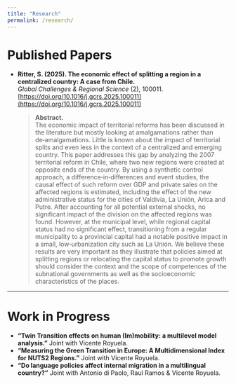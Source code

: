```yaml
---
title: "Research"
permalink: /research/
---
```


# Published Papers

- **Ritter, S. (2025). The economic effect of splitting a region in a centralized country: A case from Chile.**  
  *Global Challenges & Regional Science* (2), 100011. [https://doi.org/10.1016/j.gcrs.2025.100011](https://doi.org/10.1016/j.gcrs.2025.100011)

  > **Abstract.**  
  > The economic impact of territorial reforms has been discussed in the literature but mostly looking at amalgamations rather than de‑amalgamations. Little is known about the impact of territorial splits and even less in the context of a centralized and emerging country. This paper addresses this gap by analyzing the 2007 territorial reform in Chile, where two new regions were created at opposite ends of the country. By using a synthetic control approach, a difference‑in‑differences and event studies, the causal effect of such reform over GDP and private sales on the affected regions is estimated, including the effect of the new administrative status for the cities of Valdivia, La Unión, Arica and Putre. After accounting for all potential external shocks, no significant impact of the division on the affected regions was found. However, at the municipal level, while regional capital status had no significant effect, transitioning from a regular municipality to a provincial capital had a notable positive impact in a small, low‑urbanization city such as La Unión. We believe these results are very important as they illustrate that policies aimed at splitting regions or relocating the capital status to promote growth should consider the context and the scope of competences of the subnational governments as well as the socioeconomic characteristics of the places.

---

# Work in Progress

- **“Twin Transition effects on human (Im)mobility: a multilevel model analysis.”** Joint with Vicente Royuela.
- **“Measuring the Green Transition in Europe: A Multidimensional Index for NUTS2 Regions.”**  Joint with Vicente Royuela.
- **“Do language policies affect internal migration in a multilingual country?”**  Joint with Antonio di Paolo, Raul Ramos & Vicente Royuela.
